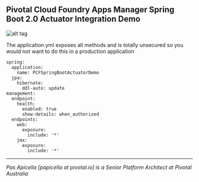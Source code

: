 <h2>Pivotal Cloud Foundry Apps Manager Spring Boot 2.0 Actuator Integration Demo </h2>

![alt tag](https://image.ibb.co/b5izL7/Screen_Shot_2018_03_04_at_9_00_42_PM.png)

The application.yml exposes all methods and is totally unsecured so you would not want to do this in a production application

```
spring:
  application:
    name: PCFSpringBootActuatorDemo
  jpa:
    hibernate:
      ddl-auto: update
management:
  endpoint:
    health:
      enabled: true
      show-details: when_authorized
  endpoints:
    web:
      exposure:
        include: '*'
    jmx:
      exposure:
        include: '*'
```

<hr />
<i>
Pas Apicella [papicella at pivotal.io] is a Senior Platform Architect at Pivotal Australia
</i>